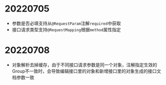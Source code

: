 # 20220705

- 参数是否必填支持从`@RequestParam`注解`required`中获取
- 接口请求类型支持`@RequestMapping`根据`method`属性指定

# 20220708

- 对象解析去掉缓存，由于不同接口请求参数是同一个对象，注解指定生效的Group不一致时，会导致编辑接口里的对象和新增接口里的对象生成的接口文档参数一致
